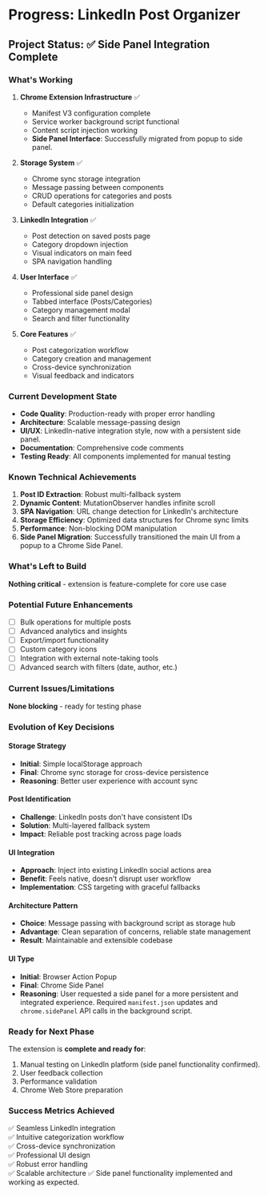 # Progress: LinkedIn Post Organizer

## Project Status: ✅ Side Panel Integration Complete

### What's Working
1. **Chrome Extension Infrastructure** ✅
   - Manifest V3 configuration complete
   - Service worker background script functional
   - Content script injection working
   - **Side Panel Interface**: Successfully migrated from popup to side panel.

2. **Storage System** ✅
   - Chrome sync storage integration
   - Message passing between components
   - CRUD operations for categories and posts
   - Default categories initialization

3. **LinkedIn Integration** ✅
   - Post detection on saved posts page
   - Category dropdown injection
   - Visual indicators on main feed
   - SPA navigation handling

4. **User Interface** ✅
   - Professional side panel design
   - Tabbed interface (Posts/Categories)
   - Category management modal
   - Search and filter functionality

5. **Core Features** ✅
   - Post categorization workflow
   - Category creation and management  
   - Cross-device synchronization
   - Visual feedback and indicators

### Current Development State
- **Code Quality**: Production-ready with proper error handling
- **Architecture**: Scalable message-passing design
- **UI/UX**: LinkedIn-native integration style, now with a persistent side panel.
- **Documentation**: Comprehensive code comments
- **Testing Ready**: All components implemented for manual testing

### Known Technical Achievements
1. **Post ID Extraction**: Robust multi-fallback system
2. **Dynamic Content**: MutationObserver handles infinite scroll
3. **SPA Navigation**: URL change detection for LinkedIn's architecture
4. **Storage Efficiency**: Optimized data structures for Chrome sync limits
5. **Performance**: Non-blocking DOM manipulation
6. **Side Panel Migration**: Successfully transitioned the main UI from a popup to a Chrome Side Panel.

### What's Left to Build
**Nothing critical** - extension is feature-complete for core use case

### Potential Future Enhancements
- [ ] Bulk operations for multiple posts
- [ ] Advanced analytics and insights
- [ ] Export/import functionality
- [ ] Custom category icons
- [ ] Integration with external note-taking tools
- [ ] Advanced search with filters (date, author, etc.)

### Current Issues/Limitations
**None blocking** - ready for testing phase

### Evolution of Key Decisions

#### Storage Strategy
- **Initial**: Simple localStorage approach
- **Final**: Chrome sync storage for cross-device persistence
- **Reasoning**: Better user experience with account sync

#### Post Identification  
- **Challenge**: LinkedIn posts don't have consistent IDs
- **Solution**: Multi-layered fallback system
- **Impact**: Reliable post tracking across page loads

#### UI Integration
- **Approach**: Inject into existing LinkedIn social actions area
- **Benefit**: Feels native, doesn't disrupt user workflow
- **Implementation**: CSS targeting with graceful fallbacks

#### Architecture Pattern
- **Choice**: Message passing with background script as storage hub
- **Advantage**: Clean separation of concerns, reliable state management
- **Result**: Maintainable and extensible codebase

#### UI Type
- **Initial**: Browser Action Popup
- **Final**: Chrome Side Panel
- **Reasoning**: User requested a side panel for a more persistent and integrated experience. Required `manifest.json` updates and `chrome.sidePanel` API calls in the background script.

### Ready for Next Phase
The extension is **complete and ready for**:
1. Manual testing on LinkedIn platform (side panel functionality confirmed).
2. User feedback collection
3. Performance validation
4. Chrome Web Store preparation

### Success Metrics Achieved
✅ Seamless LinkedIn integration  
✅ Intuitive categorization workflow  
✅ Cross-device synchronization  
✅ Professional UI design  
✅ Robust error handling  
✅ Scalable architecture
✅ Side panel functionality implemented and working as expected.
